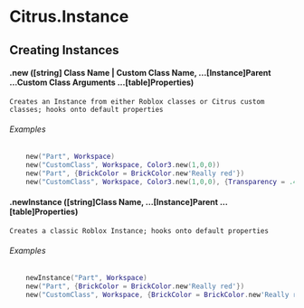 # Citrus.Instance
## Creating Instances

#### .new ([string] Class Name | Custom Class Name, ...[Instance]Parent ...Custom Class Arguments ...[table]Properties)
	Creates an Instance from either Roblox classes or Citrus custom classes; hooks onto default properties
###### Examples
```lua
	new("Part", Workspace)
	new("CustomClass", Workspace, Color3.new(1,0,0))
	new("Part", {BrickColor = BrickColor.new'Really red'})
	new("CustomClass", Workspace, Color3.new(1,0,0), {Transparency = .4})
```

#### .newInstance ([string]Class Name, ...[Instance]Parent ...[table]Properties)
	Creates a classic Roblox Instance; hooks onto default properties
###### Examples
```lua
	newInstance("Part", Workspace)
	new("Part", {BrickColor = BrickColor.new'Really red'})
	new("CustomClass", Workspace, {BrickColor = BrickColor.new'Really red'})
```
